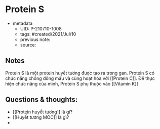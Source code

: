 # Protein S

- metadata
	- UID: P-210710-1008
	- tags: #created/2021/Jul/10
	- previous note: 
	- source: 

## Notes
Protein S là một protein huyết tương được tạo ra trong gan. Protein S có chức năng chống đông máu và cùng hoạt hóa với [[Protein C]].
Để thực hiện chức năng của mình, Protein S phụ thuộc vào [[Vitamin K]]

## Questions & thoughts:
- [[Protein huyết tương]] là gì? 
- [[Huyết tương MOC]] là gì?
- 

